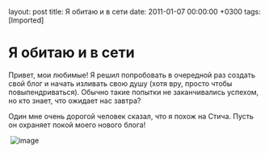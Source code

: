 layout: post
title: Я обитаю и в сети
date: 2011-01-07 00:00:00 +0300
tags: [Imported]
# Я обитаю и в сети

Привет, мои любимые! Я решил попробовать в очередной раз создать свой блог и начать изливать свою душу (хотя вру, просто чтобы повыпендриваться). Обычно такие попытки не заканчивались успехом, но кто знает, что ожидает нас завтра?

Один мне очень дорогой человек сказал, что я похож на Стича. Пусть он охраняет покой моего нового блога!

 ![image](http://cs10899.vkontakte.ru/u1509892/-6/x_442e6b5b.jpg)